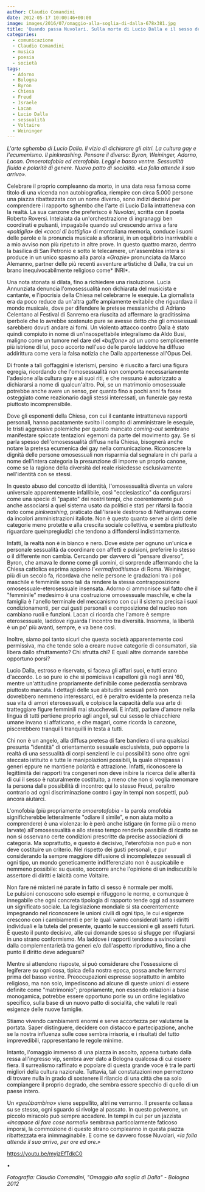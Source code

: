 ```yaml
---
author: Claudio Comandini
date: 2012-05-17 10:00:46+00:00 
image: images/2016/07/omaggio-alla-soglia-di-dalla-678x381.jpg 
title: 'Quando passa Nuvolari. Sulla morte di Lucio Dalla e il sesso degli angeli' 
categories: 
  - comunicazione 
  - Claudio Comandini 
  - musica 
  - poesia 
  - società 
tags: 
  - Adorno 
  - Bologna 
  - Byron 
  - Chiesa 
  - Freud 
  - Israele 
  - Lacan 
  - Lucio Dalla 
  - sessualità 
  - Voltaire 
  - Weininger 
---
```


*L'arte sghemba di Lucio Dalla. Il vizio di dichiarare gli altri. La cultura gay e l'ecumenismo. Il pinkwashing. Pensare il diverso: Byron, Weininger, Adorno, Lacan. Omoerotofobia ed eterofobia. Leggi e basso ventre. Sessualità fluida e polarità di genere. Nuovo patto di socialità. «La folla attende il suo arrivo».*

Celebrare il proprio compleanno da morto, in una data resa famosa come titolo di una vicenda non autobiografica, riempire con circa 5.000 persone una piazza ribattezzata con un nome diverso, sono indizi decisivi per comprendere il rapporto sghembo che l'arte di Lucio Dalla intratteneva con la realtà. La sua canzone che preferisco è *Nuvolari*, scritta con il poeta Roberto Roversi. Intelaiata da un'orchestrazione di ingranaggi ben coordinati e pulsanti, impagabile quando sul crescendo arriva a fare *«poltiglia»* dei *«cocci di bottiglia»* di montaliana memoria, conduce i suoni delle parole e la pronuncia musicale a sfiorarsi, in un equilibrio inarrivabile e a mio avviso non più ripetuto in altre prove. In questo quattro marzo, dentro la basilica di San Petronio e sotto le telecamere, un'assemblea intera si produce in un unico spasmo alla parola *«Grazie»* pronunciata da Marco Alemanno, partner delle più recenti avventure artistiche di Dalla, tra cui un brano inequivocabilmente religioso come\* INRI\*.

Una nota stonata si dilata, fino a richiedere una risoluzione. Lucia Annunziata denuncia l'omosessualità non dichiarata del musicista e cantante, e l'ipocrisia della Chiesa nel celebrarne le esequie. La giornalista era da poco reduce da un'altra gaffe ampiamente evitabile che riguardava il mondo musicale, dove per difendere le pretese messianiche di Adriano Celentano al Festival di Sanremo era riuscita ad affermare la graditissima iperbole che lo avrebbe sostenuto pure se avesse detto che gli omosessuali sarebbero dovuti andare ai forni. Un violento attacco contro Dalla è stato quindi compiuto in nome di un'insospettabile integralismo da Aldo Busi, maligno come un tumore nel dare del *«buffone»* ad un uomo semplicemente più istrione di lui, poco accorto nell'uso delle parole laddove ha diffuso addirittura come vera la falsa notizia che Dalla appartenesse all'Opus Dei.

Di fronte a tali goffaggini e isterismi, persino  è riuscito a farci una figura egregia, ricordando che l'omosessualità non comporta necessariamente l'adesione alla cultura gay e ai suoi riti, e che nessuno è autorizzato a dichiararsi a nome di qualcun'altro. Poi, se un matrimonio omosessuale potrebbe anche avere un senso, per quanto fino a pochi anni fa fosse osteggiato come reazionario dagli stessi interessati, un funerale gay resta piuttosto incomprensibile.

Dove gli esponenti della Chiesa, con cui il cantante intratteneva rapporti personali, hanno pacatamente svolto il compito di amministrare le esequie, le tristi aggressive polemiche per questo mancato *coming-out* sembrano manifestare spiccate tentazioni egemoni da parte del movimento gay. Se si parla spesso dell'omosessualità diffusa nella Chiesa, bisognerà anche notare la pretesa ecumenica dei gay nella comunicazione. Riconoscere la dignità delle persone omosessuali non risparmia dal segnalare in chi parla a nome dell'intera categoria la presunzione di imporre un proprio canone, come se la ragione della diversità del reale risiedesse esclusivamente nell'identità con se stessi.

In questo abuso del concetto di identità, l'omosessualità diventa un valore universale apparentemente infallibile, così "ecclesiastico" da configurarsi come una specie di "papato" dei nostri tempi, che coerentemente può anche associarsi a quel sistema usato da politici e stati per rifarsi la faccia noto come *pinkwashing*, praticato dall'Israele destrorso di Nethanyau come da incolori amministrazioni italiote. Non è questo quanto serve ai diritti delle categorie meno protette e alla crescita sociale collettiva, e sembra piuttosto riguardare queinpregiudizi che tendono a diffondersi indistintamente.

Infatti, la realtà non è in bianco e nero. Dove esiste per ognuno un'unica e personale sessualità da coordinare con affetti e pulsioni, preferire lo stesso o il differente non cambia. Cercando per davvero di "pensare diverso", Byron, che amava le donne come gli uomini, ci sorprende affermando che la Chiesa cattolica esprima appieno l'*«ermafroditismo»* di Roma. Weininger, più di un secolo fa, ricordava che nelle persone le gradazioni tra i poli maschile e femminile sono tali da rendere la stessa contrapposizione omosessuale-eterosessuale insensata. Adorno ci ammonisce sul fatto che il "femminile" medesimo è una costruzione omosessuale maschile, e che la famiglia è l'anello terminale del meccanismo con cui il sistema precisa i suoi condizionamenti, per cui gusti personali e composizione del nucleo non cambiano ruoli e funzioni. Lacan ci ricorda che l'amore è sempre eterosessuale, laddove riguarda l'incontro tra diversità. Insomma, la libertà è un po' più avanti, sempre, e va bene così.

Inoltre, siamo poi tanto sicuri che questa società apparentemente così permissiva, ma che tende solo a creare nuove categorie di consumatori, sia libera dallo sfruttamento? Chi sfrutta chi? E quali altre domande sarebbe opportuno porsi?

Lucio Dalla, estroso e riservato, si faceva gli affari suoi, e tutti erano d'accordo. Lo so pure io che si pomiciava i capelloni già negli anni '60, mentre un'attitudine propriamente definibile come pederastia sembrava piuttosto marcata. I dettagli delle sue abitudini sessuali però non dovrebbero nemmeno interessarci, ed è peraltro evidente la presenza nella sua vita di amori eterosessuali, e colpisce la capacità della sua arte di tratteggiare figure femminili mai stucchevoli. E infatti, parlare d'amore nella lingua di tutti pertiene proprio agli angeli, sul cui sesso le chiacchiere umane invano si affaticano, e che magari, come ricorda la canzone, piscerebbero tranquilli tranquilli in testa a tutti.

Chi non è un angelo, alla diffusa pretesa di fare bandiera di una qualsiasi presunta "identità" di orientamento sessuale esclusivista, può opporre la realtà di una sessualità di corpi senzienti le cui possibilità sono oltre ogni steccato istituito e tutte le manipolazioni possibili, la quale oltrepassa i generi eppure ne mantiene polarità e attrazione. Infatti, riconoscere la legittimità dei rapporti tra congeneri non deve inibire la ricerca delle alterità di cui il sesso è naturalmente costituito, a meno che non si voglia menomare la persona dalle possibilità di incontro: qui lo stesso Freud, peraltro contrario ad ogni discriminazione contro i gay in tempi non sospetti, può ancora aiutarci.

L'omofobia (più propriamente *omoerotofobia* - la parola omofobia significherebbe letteralmente "odiare il simile", e non aiuta molto a comprendere) è una violenza: lo è però anche istigare (in forme più o meno larvate) all'omosessualità e allo stesso tempo renderla passibile di ricatto se non si osservano certe condizioni prescritte da precise associazioni di categoria. Ma soprattutto, e questo è decisivo, l'eterofobia non può e non deve costituire un criterio. Nel rispetto dei gusti personali, e pur considerando la sempre maggiore diffusione di incompletezze sessuali di ogni tipo, un mondo geneticamente indifferenziato non è auspicabile e nemmeno possibile: su questo, soccorre anche l'opinione di un indiscutibile assertore di diritti e laicità come Voltaire.

Non fare né misteri né parate in fatto di sesso è normale per molti. Le pulsioni conoscono solo esempi e rifuggono le norme, e comunque è innegabile che ogni concreta tipologia di rapporto tende oggi ad assumere un significato sociale. La legislazione mondiale si sta coerentemente impegnando nel riconoscere le unioni civili di ogni tipo, le cui esigenze crescono con i cambiamenti e per le quali vanno considerati tanto i diritti individuali e la tutela del presente, quanto le successioni e gli assetti futuri. È questo il punto decisivo, alle cui domande spesso si sfugge per rifugiarsi in uno strano conformismo. Ma laddove i rapporti tendono a svincolarsi dalla complementarietà tra generi e/o dall'aspetto riproduttivo, fino a che punto il diritto deve adeguarsi?

Mentre si attendono risposte, si può considerare che l'ossessione di legiferare su ogni cosa, tipica della nostra epoca, possa anche fermarsi prima del basso ventre. Preoccupazioni espresse soprattutto in ambito religioso, ma non solo, impediscono ad alcune di queste unioni di essere definite come "matrimonio"; propriamente, non essendo relazioni a base monogamica, potrebbe essere opportuno porle su un ordine legislativo specifico, sulla base di un nuovo patto di socialità, che valuti le reali esigenze delle nuove famiglie.

Stiamo vivendo cambiamenti enormi e serve accortezza per valutarne la portata. Saper distinguere, decidere con distacco e partecipazione, anche se la nostra influenza sulle cose sembra irrisoria, e i risultati del tutto imprevedibili, rappresentano le regole minime.

Intanto, l'omaggio immenso di una piazza in ascolto, appena turbato dalla ressa all'ingresso vip, sembra aver dato a Bologna qualcosa di cui essere fiera. Il surrealismo raffinato e popolare di questa grande voce è tra le parti migliori della cultura nazionale. Tuttavia, tali constatazioni non permettono di trovare nulla in grado di sostenere il rilancio di una città che sa solo compiangere il proprio degrado, che sembra essere specchio di quello di un paese intero.

Un *«gesùbambino»* viene seppellito, altri ne verranno. Il presente collassa su se stesso, ogni sguardo si rivolge al passato. In questo polverone, un piccolo miracolo può sempre accadere. In tempi in cui per un jazzista *«incapace di fare cose normali»* sembrava particolarmente faticoso imporsi, la commozione di questo strano compleanno in questa piazza ribattezzata era inimmaginabile. E come se davvero fosse Nuvolari, «*la folla attende il suo arrivo, per ore ed ore.»*

https://youtu.be/myjzEfTdkC0

•

*Fotografia: Claudio Comandini, "Omaggio alla soglia di Dalla" - Bologna 2012*
